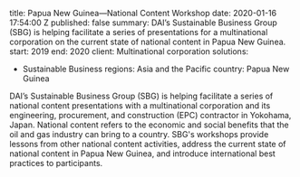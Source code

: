 
title: Papua New Guinea—National Content Workshop
date: 2020-01-16 17:54:00 Z
published: false
summary: DAI’s Sustainable Business Group (SBG) is helping facilitate a series of
  presentations for a  multinational corporation on the current state of national
  content in Papua New Guinea.
start: 2019
end: 2020
client: Multinational corporation
solutions:
- Sustainable Business
regions: Asia and the Pacific
country: Papua New Guinea


DAI’s Sustainable Business Group (SBG) is helping facilitate a series of national content presentations with a multinational corporation and its engineering, procurement, and construction (EPC) contractor in Yokohama, Japan. National content refers to the economic and social benefits that the oil and gas industry can bring to a country. SBG's workshops provide lessons from other national content activities, address the current state of national content in Papua New Guinea, and introduce international best practices to participants.
